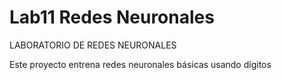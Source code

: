 # Lab11 Redes Neuronales
LABORATORIO DE REDES NEURONALES

Este proyecto entrena redes neuronales básicas usando dígitos 